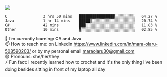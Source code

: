 

 <img align="center" src="https://github-readme-stats.vercel.app/api?username=MaraxD&theme=github_dark&show_icons=true&count_private=true"/>
 <br/>

<!--START_SECTION:waka-->

```text
C                3 hrs 50 mins   ████████████████░░░░░░░░░   64.27 %
Java             1 hr 14 mins    █████▒░░░░░░░░░░░░░░░░░░░   20.74 %
C#               42 mins         ███░░░░░░░░░░░░░░░░░░░░░░   11.83 %
Other            10 mins         ▓░░░░░░░░░░░░░░░░░░░░░░░░   02.85 %
```

<!--END_SECTION:waka-->
<!--[![willianrod's wakatime stats](https://github-readme-stats.vercel.app/api/wakatime?username=MaraxD)](https://github.com/anuraghazra/github-readme-stats)-->

🌱 I’m currently learning: C# and Java <br/>
📫 How to reach me: on Linkedin https://www.linkedin.com/in/mara-olaru-508590203/ or by my personal email maraolaru30@gmail.com <br/>
😄 Pronouns: she/her/they <br/>
⚡ Fun fact: i recently learned how to crochet and it's the only thing i've been doing besides sitting in front of my laptop all day <br/>
 
